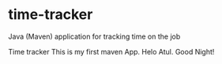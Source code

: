 # time-tracker
Java (Maven) application for tracking time on the job

Time tracker
This is my first maven App.
Helo Atul.
Good Night!
